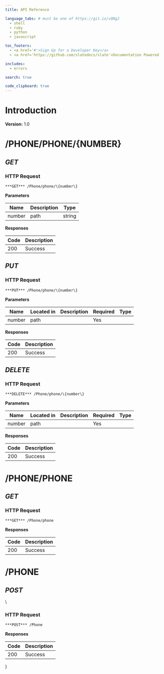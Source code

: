 ```yaml
---
title: API Reference

language_tabs: # must be one of https://git.io/vQNgJ
  - shell
  - ruby
  - python
  - javascript

toc_footers:
  - <a href='#'>Sign Up for a Developer Key</a>
  - <a href='https://github.com/slatedocs/slate'>Documentation Powered by Slate</a>

includes:
  - errors

search: true

code_clipboard: true
---
```




# Introduction 

**Version:** 1.0 

# /PHONE/PHONE/\{NUMBER\}
## ***GET*** 

### HTTP Request 
`***GET*** /Phone/phone/\{number\}` 


**Parameters**

| Name | Description | Type |
| ---- | ----------- |  ---- |
| number | path | string |

**Responses**

| Code | Description |
| ---- | ----------- |
| 200 | Success |

## ***PUT*** 

### HTTP Request 
`***PUT*** /Phone/phone/\{number\}` 

**Parameters**

| Name | Located in | Description | Required | Type |
| ---- | ---------- | ----------- | -------- | ---- |
| number | path |  | Yes |  |

**Responses**

| Code | Description |
| ---- | ----------- |
| 200 | Success |

## ***DELETE*** 

### HTTP Request 
`***DELETE*** /Phone/phone/\{number\}` 

**Parameters**

| Name | Located in | Description | Required | Type |
| ---- | ---------- | ----------- | -------- | ---- |
| number | path |  | Yes |  |

**Responses**

| Code | Description |
| ---- | ----------- |
| 200 | Success |

# /PHONE/PHONE
## ***GET*** 

### HTTP Request 
`***GET*** /Phone/phone` 

**Responses**

| Code | Description |
| ---- | ----------- |
| 200 | Success |

# /PHONE
## ***POST*** 
\
### HTTP Request 
`***POST*** /Phone` 

**Responses**

| Code | Description |
| ---- | ----------- |
| 200 | Success |

<!-- Converted with the swagger-to-slate \ul https://github.com/lavkumarv/swagger-to-slate\ulnone  -->}
